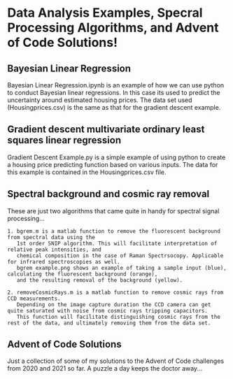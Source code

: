 # Data Analysis Examples, Specral Processing Algorithms, and Advent of Code Solutions!

## Bayesian Linear Regression
Bayesian Linear Regression.ipynb is an example of how we can use python to conduct Bayesian linear regressions. In this case its used to predict
the uncertainty around estimated housing prices. The data set used (Housingprices.csv) is the same as that for the gradient descent example.  

## Gradient descent multivariate ordinary least squares linear regression
Gradient Descent Example.py is a simple example of using python to create a housing price predicting function 
based on various inputs. The data for this example is contained in the Housingprices.csv file.

## Spectral background and cosmic ray removal

These are just two algorithms that came quite in handy for spectral signal processing...

    1. bgrem.m is a matlab function to remove the fluorescent background from spectral data using the 
       1st order SNIP algorithm. This will facilitate interpretation of relative peak intensities, and
       chemical composition in the case of Raman Spectrsocopy. Applicable for infrared spectroscopies as well. 
       bgrem example.png shows an example of taking a sample input (blue), calculating the fluorescent background (orange), 
       and the resulting removal of the background (yellow). 
   
    2. removeCosmicRays.m is a matlab function to remove cosmic rays from CCD measurements.
       Depending on the image capture duration the CCD camera can get quite saturated with noise from cosmic rays tripping capacitors. 
       This function will facilitate distinguishing cosmic rays from the rest of the data, and ultimately removing them from the data set.

## Advent of Code Solutions
Just a collection of some of my solutions to the Advent of Code challenges from 2020 and 2021 so far.
A puzzle a day keeps the doctor away...